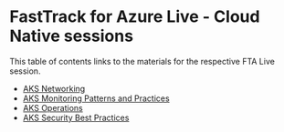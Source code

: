 # FastTrack for Azure Live - Cloud Native sessions
This table of contents links to the materials for the respective FTA Live session.

- [AKS Networking](./aks-networking/readme.md)
- [AKS Monitoring Patterns and Practices](./aks-monitoring/readme.md)
- [AKS Operations](./aks-operations/readme.md)
- [AKS Security Best Practices](./aks-security/readme.md)
